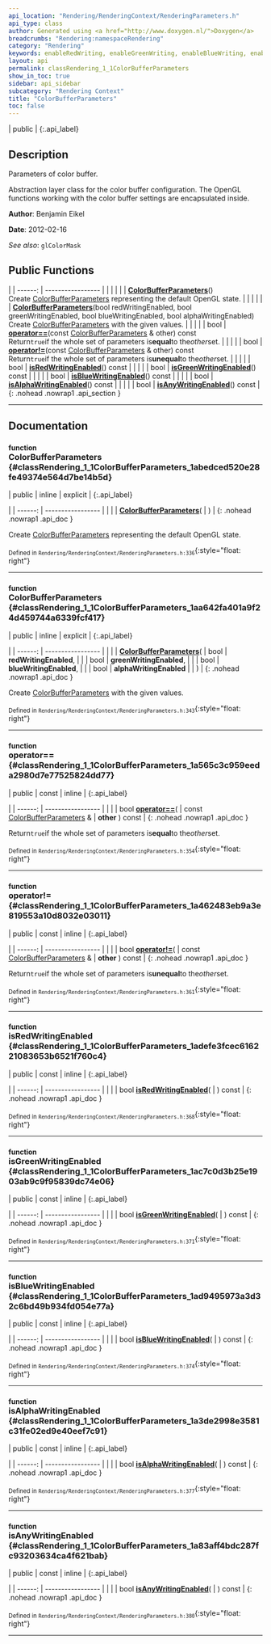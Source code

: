 ```yaml
---
api_location: "Rendering/RenderingContext/RenderingParameters.h"
api_type: class
author: Generated using <a href="http://www.doxygen.nl/">Doxygen</a>
breadcrumbs: "Rendering:namespaceRendering"
category: "Rendering"
keywords: enableRedWriting, enableGreenWriting, enableBlueWriting, enableAlphaWriting, ColorBufferParameters, ColorBufferParameters, isRedWritingEnabled, isGreenWritingEnabled, isBlueWritingEnabled, isAlphaWritingEnabled, isAnyWritingEnabled
layout: api
permalink: classRendering_1_1ColorBufferParameters
show_in_toc: true
sidebar: api_sidebar
subcategory: "Rendering Context"
title: "ColorBufferParameters"
toc: false
---
```


| public |
{:.api_label}

## Description

Parameters of color buffer.

Abstraction layer class for the color buffer configuration. The OpenGL functions working with the color buffer settings are encapsulated inside.

**Author**: Benjamin Eikel



**Date**: 2012-02-16



*See also*: `glColorMask`





## Public Functions

|
| ------: | ----------------- |
|  | |
|  | **[ColorBufferParameters](#classRendering_1_1ColorBufferParameters_1abedced520e28fe49374e564d7be14b5d)**() <br/> Create [ColorBufferParameters](classRendering_1_1ColorBufferParameters) representing the default OpenGL state. |
|  | |
|  | **[ColorBufferParameters](#classRendering_1_1ColorBufferParameters_1aa642fa401a9f24d459744a6339fcf417)**(bool redWritingEnabled, bool greenWritingEnabled, bool blueWritingEnabled, bool alphaWritingEnabled) <br/> Create [ColorBufferParameters](classRendering_1_1ColorBufferParameters) with the given values. |
|  | |
| bool | **[operator==](#classRendering_1_1ColorBufferParameters_1a565c3c959eeda2980d7e77525824dd77)**(const [ColorBufferParameters](classRendering_1_1ColorBufferParameters) & other) const <br/> Return`true`if the whole set of parameters is**equal**to the*other*set. |
|  | |
| bool | **[operator!=](#classRendering_1_1ColorBufferParameters_1a462483eb9a3e819553a10d8032e03011)**(const [ColorBufferParameters](classRendering_1_1ColorBufferParameters) & other) const <br/> Return`true`if the whole set of parameters is**unequal**to the*other*set. |
|  | |
| bool | **[isRedWritingEnabled](#classRendering_1_1ColorBufferParameters_1adefe3fcec616221083653b6521f760c4)**() const |
|  | |
| bool | **[isGreenWritingEnabled](#classRendering_1_1ColorBufferParameters_1ac7c0d3b25e1903ab9c9f95839dc74e06)**() const |
|  | |
| bool | **[isBlueWritingEnabled](#classRendering_1_1ColorBufferParameters_1ad9495973a3d32c6bd49b934fd054e77a)**() const |
|  | |
| bool | **[isAlphaWritingEnabled](#classRendering_1_1ColorBufferParameters_1a3de2998e3581c31fe02ed9e40eef7c91)**() const |
|  | |
| bool | **[isAnyWritingEnabled](#classRendering_1_1ColorBufferParameters_1a83aff4bdc287fc93203634ca4f621bab)**() const |
{: .nohead .nowrap1 .api_section }


-------------------------------------------------------------------

## Documentation

### <small>function</small><br/> ColorBufferParameters {#classRendering_1_1ColorBufferParameters_1abedced520e28fe49374e564d7be14b5d}

| public | inline | explicit |
{:.api_label}

|
| ------: | ----------------- |
|  |
|  **[ColorBufferParameters](#classRendering_1_1ColorBufferParameters_1abedced520e28fe49374e564d7be14b5d)**( |  ) |
{: .nohead .nowrap1 .api_doc }

Create [ColorBufferParameters](classRendering_1_1ColorBufferParameters) representing the default OpenGL state.





<sub>Defined in `Rendering/RenderingContext/RenderingParameters.h:336`</sub>{:style="float: right"}

-------------------------------------------------------------------

### <small>function</small><br/> ColorBufferParameters {#classRendering_1_1ColorBufferParameters_1aa642fa401a9f24d459744a6339fcf417}

| public | inline | explicit |
{:.api_label}

|
| ------: | ----------------- |
|  |
|  **[ColorBufferParameters](#classRendering_1_1ColorBufferParameters_1aa642fa401a9f24d459744a6339fcf417)**( | bool | **redWritingEnabled**, |
| | bool | **greenWritingEnabled**, |
| | bool | **blueWritingEnabled**, |
| | bool | **alphaWritingEnabled** |
|   ) |
{: .nohead .nowrap1 .api_doc }

Create [ColorBufferParameters](classRendering_1_1ColorBufferParameters) with the given values.





<sub>Defined in `Rendering/RenderingContext/RenderingParameters.h:343`</sub>{:style="float: right"}

-------------------------------------------------------------------

### <small>function</small><br/> operator== {#classRendering_1_1ColorBufferParameters_1a565c3c959eeda2980d7e77525824dd77}

| public | const | inline |
{:.api_label}

|
| ------: | ----------------- |
|  |
| bool **[operator==](#classRendering_1_1ColorBufferParameters_1a565c3c959eeda2980d7e77525824dd77)**( | const [ColorBufferParameters](classRendering_1_1ColorBufferParameters) & | **other** ) const |
{: .nohead .nowrap1 .api_doc }

Return`true`if the whole set of parameters is**equal**to the*other*set.





<sub>Defined in `Rendering/RenderingContext/RenderingParameters.h:354`</sub>{:style="float: right"}

-------------------------------------------------------------------

### <small>function</small><br/> operator!= {#classRendering_1_1ColorBufferParameters_1a462483eb9a3e819553a10d8032e03011}

| public | const | inline |
{:.api_label}

|
| ------: | ----------------- |
|  |
| bool **[operator!=](#classRendering_1_1ColorBufferParameters_1a462483eb9a3e819553a10d8032e03011)**( | const [ColorBufferParameters](classRendering_1_1ColorBufferParameters) & | **other** ) const |
{: .nohead .nowrap1 .api_doc }

Return`true`if the whole set of parameters is**unequal**to the*other*set.





<sub>Defined in `Rendering/RenderingContext/RenderingParameters.h:361`</sub>{:style="float: right"}

-------------------------------------------------------------------

### <small>function</small><br/> isRedWritingEnabled {#classRendering_1_1ColorBufferParameters_1adefe3fcec616221083653b6521f760c4}

| public | const | inline |
{:.api_label}

|
| ------: | ----------------- |
|  |
| bool **[isRedWritingEnabled](#classRendering_1_1ColorBufferParameters_1adefe3fcec616221083653b6521f760c4)**( |  ) const |
{: .nohead .nowrap1 .api_doc }





<sub>Defined in `Rendering/RenderingContext/RenderingParameters.h:368`</sub>{:style="float: right"}

-------------------------------------------------------------------

### <small>function</small><br/> isGreenWritingEnabled {#classRendering_1_1ColorBufferParameters_1ac7c0d3b25e1903ab9c9f95839dc74e06}

| public | const | inline |
{:.api_label}

|
| ------: | ----------------- |
|  |
| bool **[isGreenWritingEnabled](#classRendering_1_1ColorBufferParameters_1ac7c0d3b25e1903ab9c9f95839dc74e06)**( |  ) const |
{: .nohead .nowrap1 .api_doc }





<sub>Defined in `Rendering/RenderingContext/RenderingParameters.h:371`</sub>{:style="float: right"}

-------------------------------------------------------------------

### <small>function</small><br/> isBlueWritingEnabled {#classRendering_1_1ColorBufferParameters_1ad9495973a3d32c6bd49b934fd054e77a}

| public | const | inline |
{:.api_label}

|
| ------: | ----------------- |
|  |
| bool **[isBlueWritingEnabled](#classRendering_1_1ColorBufferParameters_1ad9495973a3d32c6bd49b934fd054e77a)**( |  ) const |
{: .nohead .nowrap1 .api_doc }





<sub>Defined in `Rendering/RenderingContext/RenderingParameters.h:374`</sub>{:style="float: right"}

-------------------------------------------------------------------

### <small>function</small><br/> isAlphaWritingEnabled {#classRendering_1_1ColorBufferParameters_1a3de2998e3581c31fe02ed9e40eef7c91}

| public | const | inline |
{:.api_label}

|
| ------: | ----------------- |
|  |
| bool **[isAlphaWritingEnabled](#classRendering_1_1ColorBufferParameters_1a3de2998e3581c31fe02ed9e40eef7c91)**( |  ) const |
{: .nohead .nowrap1 .api_doc }





<sub>Defined in `Rendering/RenderingContext/RenderingParameters.h:377`</sub>{:style="float: right"}

-------------------------------------------------------------------

### <small>function</small><br/> isAnyWritingEnabled {#classRendering_1_1ColorBufferParameters_1a83aff4bdc287fc93203634ca4f621bab}

| public | const | inline |
{:.api_label}

|
| ------: | ----------------- |
|  |
| bool **[isAnyWritingEnabled](#classRendering_1_1ColorBufferParameters_1a83aff4bdc287fc93203634ca4f621bab)**( |  ) const |
{: .nohead .nowrap1 .api_doc }





<sub>Defined in `Rendering/RenderingContext/RenderingParameters.h:380`</sub>{:style="float: right"}

-------------------------------------------------------------------

